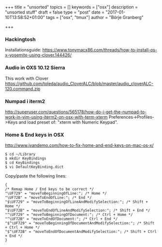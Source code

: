 +++
title = "unsorted"
topics = []
keywords = ["osx"]
description = "unsorted stuff"
draft = false
type = "post"
date = "2017-01-10T13:58:52+01:00"
tags = ["osx", "tmux"]
author = "Börje Granberg"

+++

### Hackingtosh
Installationsguide: https://www.tonymacx86.com/threads/how-to-install-os-x-yosemite-using-clover.144426/

### Audio in OXS 10.12 Sierra

This work with Clover https://github.com/toleda/audio_CloverALC/blob/master/audio_cloverALC-120.command.zip

### Numpad i iterm2
http://superuser.com/questions/565178/how-do-i-get-the-numpad-to-work-in-vim-using-iterm2-on-osx-with-term-xterm
Preferences->Profiles->Keys and load preset of: "xterm with Numeric Keypad".
### Home & End keys in OSX
http://www.jvandemo.com/how-to-fix-home-and-end-keys-on-mac-os-x/
```
$ cd ~/Library
$ mkdir KeyBindings
$ cd KeyBindings
$ vi DefaultKeyBinding.dict

```
Copy/paste the following lines:

```
{
/* Remap Home / End keys to be correct */
"\UF729" = "moveToBeginningOfLine:"; /* Home */
"\UF72B" = "moveToEndOfLine:"; /* End */
"$\UF729" = "moveToBeginningOfLineAndModifySelection:"; /* Shift + Home */
"$\UF72B" = "moveToEndOfLineAndModifySelection:"; /* Shift + End */
"^\UF729" = "moveToBeginningOfDocument:"; /* Ctrl + Home */
"^\UF72B" = "moveToEndOfDocument:"; /* Ctrl + End */
"$^\UF729" = "moveToBeginningOfDocumentAndModifySelection:"; /* Shift + Ctrl + Home */
"$^\UF72B" = "moveToEndOfDocumentAndModifySelection:"; /* Shift + Ctrl + End */
}
```
